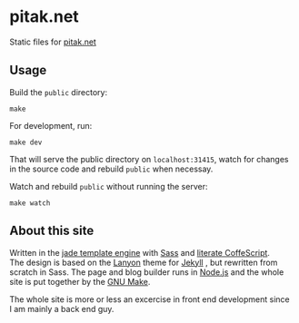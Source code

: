 # pitak.net

Static files for [pitak.net](http://pitak.net)

## Usage

Build the `public` directory:

    make

For development, run:

    make dev

That will serve the public directory on `localhost:31415`,
watch for changes in the source code and rebuild `public` when necessay.

Watch and rebuild `public` without running the server:

    make watch

## About this site

Written in&nbsp;the&nbsp;[jade template engine](http://jade-lang.com)
with&nbsp;[Sass](http://sass-lang.com/)
and&nbsp;[literate CoffeScript](http://coffeescript.org/#literate).
The&nbsp;design is based on&nbsp;the&nbsp;[Lanyon](http://lanyon.getpoole.com/)
theme for&nbsp;[Jekyll](http://jekyllrb.com/)
, but rewritten from scratch in Sass.  The page and blog builder runs
in&nbsp;[Node.js](http://nodejs.org/)
and&nbsp;the&nbsp;whole site is put together
by&nbsp;the&nbsp;[GNU Make](http://www.gnu.org/software/make/).

The whole site is&nbsp;more or&nbsp;less an&nbsp;excercise
in&nbsp;front&nbsp;end development since I&nbsp;am mainly
a&nbsp;back&nbsp;end guy.
